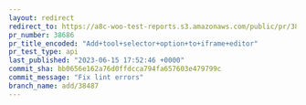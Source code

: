 ```yaml
---
layout: redirect
redirect_to: https://a8c-woo-test-reports.s3.amazonaws.com/public/pr/38686/api/index.html
pr_number: 38686
pr_title_encoded: "Add+tool+selector+option+to+iframe+editor"
pr_test_type: api
last_published: "2023-06-15 17:52:46 +0000"
commit_sha: bb0656e162a76d0ffdcca794fa657603e479799c
commit_message: "Fix lint errors"
branch_name: add/38487
---
```

